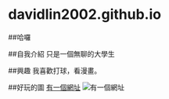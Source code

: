 # davidlin2002.github.io

##哈囉

##自我介紹
只是一個無聊的大學生

##興趣
我喜歡打球，看漫畫。

##好玩的圖
[有一個網址](davidlin2002.github.io)
![有一個網址](https://dvblobcdnjp.azureedge.net//Content/ueditor/net/upload1/2020-10/b17bd567-69bd-469f-a0f7-9d2c71f0eca9.jpg)

